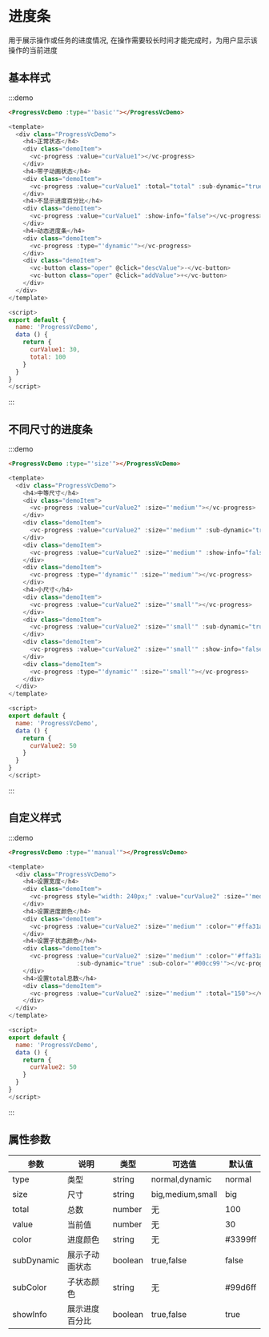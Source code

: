 # 进度条

用于展示操作或任务的进度情况, 在操作需要较长时间才能完成时，为用户显示该操作的当前进度

## 基本样式

:::demo
```html
<ProgressVcDemo :type="'basic'"></ProgressVcDemo>
```
```javascript
<template>
  <div class="ProgressVcDemo">
    <h4>正常状态</h4>
    <div class="demoItem">
      <vc-progress :value="curValue1"></vc-progress>
    </div>
    <h4>带子动画状态</h4>
    <div class="demoItem">
      <vc-progress :value="curValue1" :total="total" :sub-dynamic="true"></vc-progress>
    </div>
    <h4>不显示进度百分比</h4>
    <div class="demoItem">
      <vc-progress :value="curValue1" :show-info="false"></vc-progress>
    </div>
    <h4>动态进度条</h4>
    <div class="demoItem">
      <vc-progress :type="'dynamic'"></vc-progress>
    </div>
    <div class="demoItem">
      <vc-button class="oper" @click="descValue">-</vc-button>
      <vc-button class="oper" @click="addValue">+</vc-button>
    </div>
  </div>
</template>

<script>
export default {
  name: 'ProgressVcDemo',
  data () {
    return {
      curValue1: 30,
      total: 100
    }
  }
}
</script>
```
:::

## 不同尺寸的进度条

:::demo
```html
<ProgressVcDemo :type="'size'"></ProgressVcDemo>
```
```javascript
<template>
  <div class="ProgressVcDemo">
    <h4>中等尺寸</h4>
    <div class="demoItem">
      <vc-progress :value="curValue2" :size="'medium'"></vc-progress>
    </div>
    <div class="demoItem">
      <vc-progress :value="curValue2" :size="'medium'" :sub-dynamic="true"></vc-progress>
    </div>
    <div class="demoItem">
      <vc-progress :value="curValue2" :size="'medium'" :show-info="false"></vc-progress>
    </div>
    <div class="demoItem">
      <vc-progress :type="'dynamic'" :size="'medium'"></vc-progress>
    </div>
    <h4>小尺寸</h4>
    <div class="demoItem">
      <vc-progress :value="curValue2" :size="'small'"></vc-progress>
    </div>
    <div class="demoItem">
      <vc-progress :value="curValue2" :size="'small'" :sub-dynamic="true"></vc-progress>
    </div>
    <div class="demoItem">
      <vc-progress :value="curValue2" :size="'small'" :show-info="false"></vc-progress>
    </div>
    <div class="demoItem">
      <vc-progress :type="'dynamic'" :size="'small'"></vc-progress>
    </div>
  </div>
</template>

<script>
export default {
  name: 'ProgressVcDemo',
  data () {
    return {
      curValue2: 50
    }
  }
}
</script>
```
:::

## 自定义样式

:::demo
```html
<ProgressVcDemo :type="'manual'"></ProgressVcDemo>
```
```javascript
<template>
  <div class="ProgressVcDemo">
    <h4>设置宽度</h4>
    <div class="demoItem">
      <vc-progress style="width: 240px;" :value="curValue2" :size="'medium'"></vc-progress>
    </div>
    <h4>设置进度颜色</h4>
    <div class="demoItem">
      <vc-progress :value="curValue2" :size="'medium'" :color="'#ffa31a'"></vc-progress>
    </div>
    <h4>设置子状态颜色</h4>
    <div class="demoItem">
      <vc-progress :value="curValue2" :size="'medium'" :color="'#ffa31a'"
                   :sub-dynamic="true" :sub-color="'#00cc99'"></vc-progress>
    </div>
    <h4>设置total总数</h4>
    <div class="demoItem">
      <vc-progress :value="curValue2" :size="'medium'" :total="150"></vc-progress>
    </div>
  </div>
</template>

<script>
export default {
  name: 'ProgressVcDemo',
  data () {
    return {
      curValue2: 50
    }
  }
}
</script>
```
:::

## 属性参数

| 参数 | 说明 |	类型 |	可选值 |	默认值 |
|---|---|---|---|---|
| type | 类型 | string | normal,dynamic | normal |
| size | 尺寸 | string | big,medium,small | big |
| total | 总数 | number | 无 | 100 |
| value | 当前值 | number | 无 | 30 |
| color | 进度颜色 | string | 无 | #3399ff |
| subDynamic | 展示子动画状态 | boolean | true,false | false |
| subColor | 子状态颜色 | string | 无 | #99d6ff |
| showInfo | 展示进度百分比 | boolean | true,false | true |

